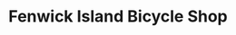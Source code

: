 ---
title: "Fenwick Island Bicycle Shop"
url: /fenwick-island/fenwick-island-bicycle-shop/
shop: bicycle
---
